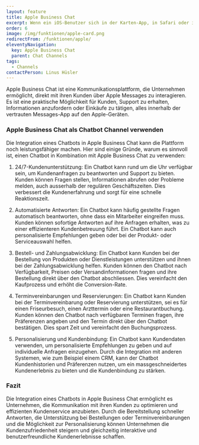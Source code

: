 ```yaml
---
layout: feature
title: Apple Business Chat
excerpt: Wenn ein iOS-Benutzer sich in der Karten-App, in Safari oder in der Suche nach Ihrem Unternehmen erkundigt, kann er direkt darüber mit Ihnen in Kontakt treten.
order: 6
image: /img/funktionen/apple-card.png
redirectFrom: /funktionen/apple/
eleventyNavigation:
  key: Apple Business Chat
  parent: Chat Channels
tags:
  - Channels
contactPerson: Linus Hüsler
---
```


Apple Business Chat ist eine Kommunikationsplattform, die Unternehmen ermöglicht, direkt mit ihren Kunden über Apple Messages zu interagieren. Es ist eine praktische Möglichkeit für Kunden, Support zu erhalten, Informationen anzufordern oder Einkäufe zu tätigen, alles innerhalb der vertrauten Messages-App auf den Apple-Geräten.

### Apple Business Chat als Chatbot Channel verwenden

Die Integration eines Chatbots in Apple Business Chat kann die Plattform noch leistungsfähiger machen. Hier sind einige Gründe, warum es sinnvoll ist, einen Chatbot in Kombination mit Apple Business Chat zu verwenden:

1. 24/7-Kundenunterstützung: Ein Chatbot kann rund um die Uhr verfügbar sein, um Kundenanfragen zu beantworten und Support zu bieten. Kunden können Fragen stellen, Informationen abrufen oder Probleme melden, auch ausserhalb der regulären Geschäftszeiten. Dies verbessert die Kundenerfahrung und sorgt für eine schnelle Reaktionszeit.

2. Automatisierte Antworten: Ein Chatbot kann häufig gestellte Fragen automatisch beantworten, ohne dass ein Mitarbeiter eingreifen muss. Kunden können sofortige Antworten auf ihre Anfragen erhalten, was zu einer effizienteren Kundenbetreuung führt. Ein Chatbot kann auch personalisierte Empfehlungen geben oder bei der Produkt- oder Serviceauswahl helfen.

3. Bestell- und Zahlungsabwicklung: Ein Chatbot kann Kunden bei der Bestellung von Produkten oder Dienstleistungen unterstützen und ihnen bei der Zahlungsabwicklung helfen. Kunden können den Chatbot nach Verfügbarkeit, Preisen oder Versandinformationen fragen und ihre Bestellung direkt über den Chatbot abschliessen. Dies vereinfacht den Kaufprozess und erhöht die Conversion-Rate.

4. Terminvereinbarungen und Reservierungen: Ein Chatbot kann Kunden bei der Terminvereinbarung oder Reservierung unterstützen, sei es für einen Friseurbesuch, einen Arzttermin oder eine Restaurantbuchung. Kunden können den Chatbot nach verfügbaren Terminen fragen, ihre Präferenzen angeben und den Termin direkt über den Chatbot bestätigen. Dies spart Zeit und vereinfacht den Buchungsprozess.

5. Personalisierung und Kundenbindung: Ein Chatbot kann Kundendaten verwenden, um personalisierte Empfehlungen zu geben und auf individuelle Anfragen einzugehen. Durch die Integration mit anderen Systemen, wie zum Beispiel einem CRM, kann der Chatbot Kundenhistorien und Präferenzen nutzen, um ein massgeschneidertes Kundenerlebnis zu bieten und die Kundenbindung zu stärken.

### Fazit

Die Integration eines Chatbots in Apple Business Chat ermöglicht es Unternehmen, die Kommunikation mit ihren Kunden zu optimieren und effizienten Kundenservice anzubieten. Durch die Bereitstellung schneller Antworten, die Unterstützung bei Bestellungen oder Terminvereinbarungen und die Möglichkeit zur Personalisierung können Unternehmen die Kundenzufriedenheit steigern und gleichzeitig interaktive und benutzerfreundliche Kundenerlebnisse schaffen.
